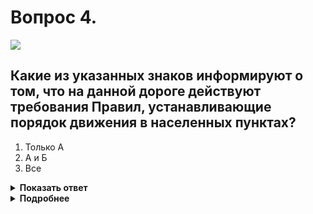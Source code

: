 # Вопрос 4.

![](https://s.drom.ru/i24227/pdd/tickets/2016/1542608632.jpg)

## Какие из указанных знаков информируют о том, что на данной дороге действуют требования Правил, устанавливающие порядок движения в населенных пунктах?

1. Только А
2. А и Б
3. Все

<details>
<summary><b>Показать ответ</b></summary>
Правильный ответ: 2
</details>
<details>
<summary><b>Подробнее</b></summary>
Знаки «А» и «Б» - 5.23.1 и 5.23.2 «Начало населённого пункта» (с белым фоном).
(«Дорожные знаки»)
</details>